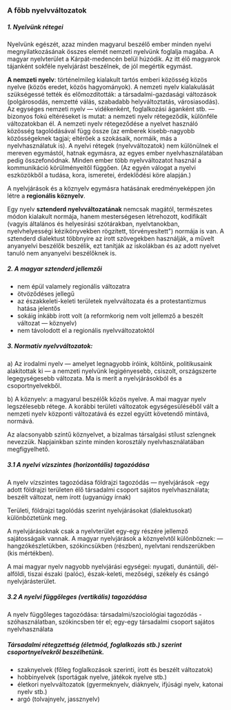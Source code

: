 ### A főbb nyelvváltozatok

##### 1. Nyelvünk rétegei

Nyelvünk egészét, azaz minden magyarul beszélő ember minden nyelvi megnyilatkozásának összes elemét nemzeti nyelvünk foglalja magába. A magyar nyelvterület a Kárpát-medencén belül húzódik. Az itt élő magyarok tájanként sokféle nyelvjárást beszélnek, de jól megértik egymást.

**A nemzeti nyelv**: történelmileg kialakult tartós emberi közösség közös nyelve (közös eredet, közös hagyományok). A nemzeti nyelv kialakulását szükségessé tették és előmozdították: a társadalmi-gazdasági változások (polgárosodás, nemzetté válás, szabadabb helyváltoztatás, városiasodás). Az egységes nemzeti nyelv — vidékenként, foglalkozási áganként stb. — bizonyos fokú eltéréseket is mutat: a nemzeti nyelv rétegeződik, különféle változatokban él. A nemzeti nyelv rétegeződése a nyelvet használó közösség tagolódásával függ össze (az emberek kisebb-nagyobb közösségeknek tagjai; eltérőek a szokásaik, normáik, más a nyelvhasználatuk is). A nyelvi rétegek (nyelvváltozatok) nem különülnek el mereven egymástól, hatnak egymásra, az egyes ember nyelvhasználatában pedig összefonódnak. Minden ember több nyelvváltozatot használ a kommunikáció
körülményeitől függően. (Az egyén válogat a nyelvi eszközökből a tudása, kora, ismeretei, érdeklődési köre alapján.)

A nyelvjárások és a köznyelv egymásra hatásának eredményeképpen jön létre a **regionális köznyelv**.

Egy nyelv **sztenderd nyelvváltozatának** nemcsak magától, természetes módon kialakult normája, hanem mesterségesen létrehozott, kodifikált (vagyis általános és helyesírási szótárakban, nyelvtanokban, nyelvhelyességi kézikönyvekben rögzített, törvényesített") normája is van. A sztenderd dialektust többnyire az írott szövegekben használják, a művelt anyanyelvi
beszélők beszélik, ezt tanítják az iskolákban és az adott nyelvet tanuló nem anyanyelvi beszélőknek is.

##### 2. A magyar sztenderd jellemzői

- nem épül valamely regionális változatra
- ötvöződéses jellegű
- az északkeleti-keleti területek nyelvváltozata és a protestantizmus hatása jelentős
- sokáig inkább írott volt (a reformkorig nem volt jellemző a beszélt változat — köznyelv)
- nem távolodott el a regionális nyelvváltozatoktól

##### 3. Normatív nyelvváltozatok:

a) Az irodalmi nyelv — amelyet legnagyobb íróink, költőink, politikusaink alakítottak ki — a nemzeti nyelvünk legigényesebb, csiszolt, országszerte legegységesebb változata. Ma is merít a nyelvjárásokból és a csoportnyelvekből.

b) A köznyelv: a magyarul beszélők közös nyelve. A mai magyar nyelv legszélesebb rétege. A korábbi területi változatok egységesüléséből vált a nemzeti nyelv központi változatává és ezzel együtt követendő mintává, normává. 

Az alacsonyabb szintű köznyelvet, a bizalmas társalgási stílust szlengnek nevezzük. Napjainkban szinte minden korosztály nyelvhasználatában megfigyelhető.

##### 3.1 A nyelvi vízszintes (horizontális) tagozódása

A nyelv vízszintes tagozódása földrajzi tagozódás — nyelvjárások -egy adott földrajzi területen élő társadalmi csoport sajátos nyelvhasználata; beszélt változat, nem írott (ugyanúgy írnak)

Területi, földrajzi tagolódás szerint nyelvjárásokat (dialektusokat) különböztetünk meg.

A nyelvjárásoknak csak a nyelvterület egy-egy részére jellemző sajátosságaik vannak. A magyar nyelvjárások a köznyelvtől különböznek: — hangzókészletükben, szókincsükben (részben), nyelvtani rendszerükben (kis mértékben).

A mai magyar nyelv nagyobb nyelvjárási egységei: nyugati, dunántúli, dél-alföldi, tiszai északi (palóc), észak-keleti, mezőségi, székely és csángó nyelvjárásterület.

##### 3.2 A nyelvi függőleges (vertikális) tagozódása

A nyelv függőleges tagozódása: társadalmi/szociológiai tagozódás -szóhasználatban, szókincsben tér el; egy-egy társadalmi csoport sajátos nyelvhasználata

##### Társadalmi rétegzettség (életmód, foglalkozás stb.) szerint csoportnyelvekről beszélhetünk.

- szaknyelvek (főleg foglalkozások szerinti, írott és beszélt változatok)
- hobbinyelvek (sportágak nyelve, játékok nyelve stb.)
- életkori nyelvváltozatok (gyermeknyelv, diáknyelv, ifjúsági nyelv, katonai nyelv stb.)
- argó (tolvajnyelv, jassznyelv)